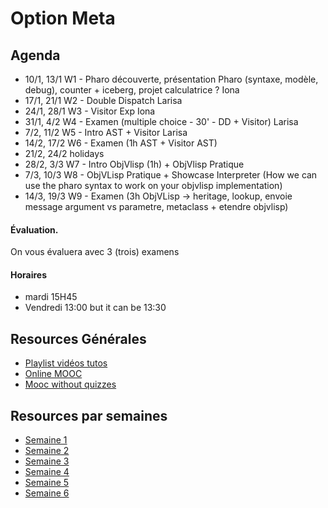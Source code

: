 # Option Meta

## Agenda

- 10/1, 13/1 W1 - Pharo découverte, présentation Pharo (syntaxe, modèle, debug), counter + iceberg, projet calculatrice ?		Iona
- 17/1, 21/1 W2 - Double Dispatch Larisa
- 24/1, 28/1 W3 - Visitor Exp	Iona
- 31/1, 4/2 W4 - Examen (multiple choice - 30' - DD + Visitor) Larisa
- 7/2, 11/2  W5 - Intro AST + Visitor Larisa
- 14/2, 17/2 W6 - Examen (1h AST + Visitor AST)
- 21/2, 24/2 holidays
- 28/2, 3/3  W7 - Intro ObjVlisp (1h) + ObjVlisp Pratique
- 7/3, 10/3  W8 - ObjVLisp Pratique + Showcase Interpreter (How we can use the pharo syntax to work on your objvlisp implementation)
- 14/3, 19/3 W9 - Examen (3h ObjVLisp -> heritage, lookup, envoie message argument vs parametre, metaclass + etendre objvlisp)

#### Évaluation.
On vous évaluera avec 3 (trois) examens 

#### Horaires 

- mardi  15H45
- Vendredi 13:00 but it can be 13:30

## Resources Générales
* [Playlist vidéos tutos](https://www.youtube.com/playlist?list=PL2okA_2qDJ-k83Kxu_d8EPzMXtvCrReRn)
* [Online MOOC](https://www.fun-mooc.fr/courses/course-v1%3Ainria%2B41024%2Bsession01/about)
* [Mooc without quizzes](http://mooc.pharo.org)

## Resources par semaines
* [Semaine 1](Support/Week1/README.md)
* [Semaine 2](Support/Week2/README.md)
* [Semaine 3](Support/Week3/)
* [Semaine 4](Support/Week4/)
* [Semaine 5](Support/Week5/)
* [Semaine 6](Support/Week6/)

